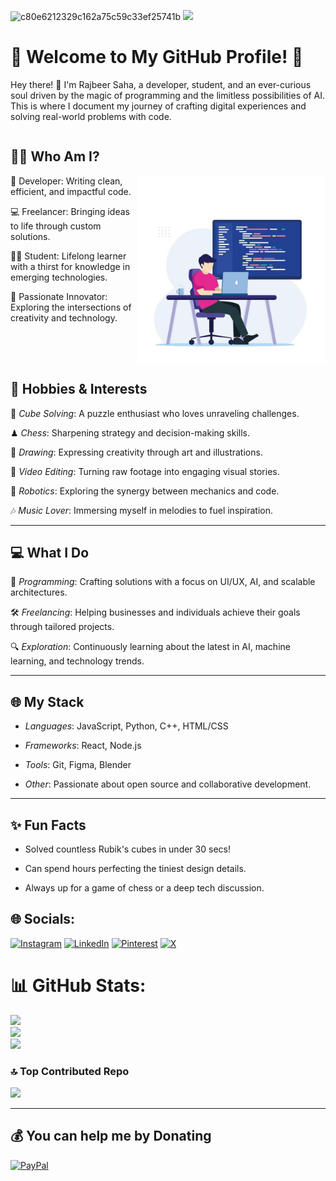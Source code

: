 ![c80e6212329c162a75c59c33ef25741b](https://github.com/user-attachments/assets/0cbf100d-bfb5-49f7-93c2-94fe9a677c5c)
[![](https://visitcount.itsvg.in/api?id=PixelPioneer404&icon=0&color=0)](https://visitcount.itsvg.in)

# 🌟 Welcome to My GitHub Profile! 🌟

Hey there! 👋 I'm Rajbeer Saha, a developer, student, and an ever-curious soul driven by the magic of programming and the limitless possibilities of AI. This is where I document my journey of crafting digital experiences and solving real-world problems with code.


<div style="display: flex; align-items: flex-start; gap: 20px;">
    <div>
        <h2>👨‍💻 Who Am I?</h2>
    <img src="img.jpg" alt="coding gif" width="300" align="right" />
        <p>👾 Developer: Writing clean, efficient, and impactful code.</p>
        <p>💻 Freelancer: Bringing ideas to life through custom solutions.</p>
        <p>👨‍🎓 Student: Lifelong learner with a thirst for knowledge in emerging technologies.</p>
        <p>💫 Passionate Innovator: Exploring the intersections of creativity and technology.</p>
    </div>
</div>


## 🧩 Hobbies & Interests

🧠 *Cube Solving*: A puzzle enthusiast who loves unraveling challenges.

♟ *Chess*: Sharpening strategy and decision-making skills.

🎨 *Drawing*: Expressing creativity through art and illustrations.

🎥 *Video Editing*: Turning raw footage into engaging visual stories.

🤖 *Robotics*: Exploring the synergy between mechanics and code.

🎶 *Music Lover*: Immersing myself in melodies to fuel inspiration.



---

## 💻 What I Do

🌟 *Programming*: Crafting solutions with a focus on UI/UX, AI, and scalable architectures.

🛠 *Freelancing*: Helping businesses and individuals achieve their goals through tailored projects.

🔍 *Exploration*: Continuously learning about the latest in AI, machine learning, and technology trends.



---

## 🌐 My Stack

* *Languages*: JavaScript, Python, C++, HTML/CSS

* *Frameworks*: React, Node.js

* *Tools*: Git, Figma, Blender

* *Other*: Passionate about open source and collaborative development.



---

## ✨ Fun Facts

* Solved countless Rubik's cubes in under 30 secs!

* Can spend hours perfecting the tiniest design details.

* Always up for a game of chess or a deep tech discussion.



## 🌐 Socials:
[![Instagram](https://img.shields.io/badge/Instagram-%23E4405F.svg?logo=Instagram&logoColor=white)](https://instagram.com/raj_vir202) [![LinkedIn](https://img.shields.io/badge/LinkedIn-%230077B5.svg?logo=linkedin&logoColor=white)](https://www.linkedin.com/in/rajbeer-saha-104a4b32b) [![Pinterest](https://img.shields.io/badge/Pinterest-%23E60023.svg?logo=Pinterest&logoColor=white)](https://pinterest.com/rajvir_02) [![X](https://img.shields.io/badge/X-black.svg?logo=X&logoColor=white)](https://x.com/@rajbeersaha404) 

# 📊 GitHub Stats:
![](https://github-readme-stats.vercel.app/api?username=PixelPioneer404&theme=dark&hide_border=false&include_all_commits=false&count_private=false)<br/>
![](https://github-readme-streak-stats.herokuapp.com/?user=PixelPioneer404&theme=dark&hide_border=false)<br/>
![](https://github-readme-stats.vercel.app/api/top-langs/?username=PixelPioneer404&theme=dark&hide_border=false&include_all_commits=false&count_private=false&layout=compact)

### 🔝 Top Contributed Repo
![](https://github-contributor-stats.vercel.app/api?username=PixelPioneer404&limit=5&theme=dark&combine_all_yearly_contributions=true)

---

  ## 💰 You can help me by Donating
  [![PayPal](https://img.shields.io/badge/PayPal-00457C?style=for-the-badge&logo=paypal&logoColor=white)](https://paypal.me/@RajbeerSaha) 

  
<!-- Proudly created with GPRM ( https://gprm.itsvg.in ) -->
